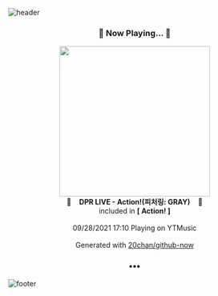 ![header](https://capsule-render.vercel.app/api?type=wave&height=170&section=header&text=Hi.%20I'm%20SHIFT&fontColor=090707&fontAlignX=45&fontAlignY=65&fontSize=100)

<h3 align="center">🎵 Now Playing... 🎵</h3>
<p align="center">
  <a href="https://music.youtube.com/watch?v=FaWV8ElGuUo">
    <img width="300" src="https://lh3.googleusercontent.com/UyA7eKZGkMV2LwpW0RdCA8DmI54B3lmZDgoIjcYVzAxNKyVuWdBn2vC2fWMFyDZlZhkvAlEkf0fSncmC8g">
  </a>
  <br>
  🎵&nbsp&nbsp&nbsp <b>DPR LIVE - Action!(피처링: GRAY)</b> &nbsp&nbsp&nbsp🎵
  <br>
  included in <b>[ Action! ]</b>
  
  <br />
  <br />
  09/28/2021 17:10 Playing on YTMusic
  <br />
  <br />
  Generated with <a href="https://github.com/20chan/github-now">20chan/github-now</a>
</p>

<h3 align="center">•••</h3>

![footer](https://capsule-render.vercel.app/api?type=wave&height=150&section=footer)
